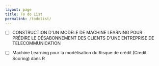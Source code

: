 ```yaml
---
layout: page
title: To do List
permalink: /todolist/
---
```



- [ ] CONSTRUCTION D'UN MODELE DE MACHINE LEARNING POUR PRÉDIRE LE DÉSABONNEMENT DES CLIENTS D'UNE ENTREPRISE DE TELECOMMUNICATION 


- [ ]  Machine Learning pour la modélisation du Risque de crédit (Credit Scoring) dans R